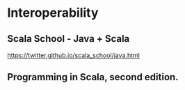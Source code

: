 # Interoperability

## Scala School - Java + Scala
https://twitter.github.io/scala_school/java.html

## Programming in Scala, second edition.